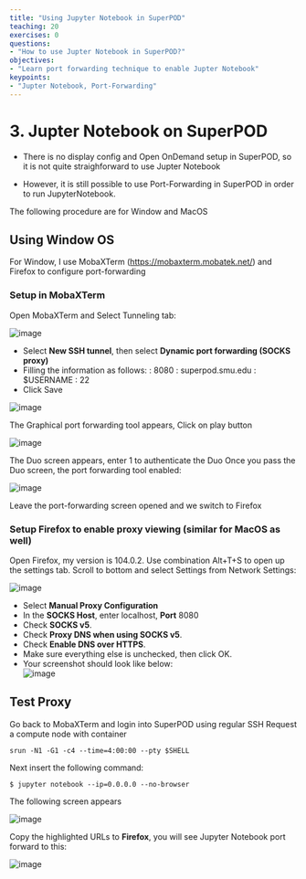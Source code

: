 ```yaml
---
title: "Using Jupyter Notebook in SuperPOD"
teaching: 20
exercises: 0
questions:
- "How to use Jupter Notebook in SuperPOD?"
objectives:
- "Learn port forwarding technique to enable Jupter Notebook"
keypoints:
- "Jupter Notebook, Port-Forwarding"
---
```


# 3. Jupter Notebook on SuperPOD

- There is no display config and Open OnDemand setup in SuperPOD, so it is not quite straighforward to use Jupter Notebook

- However, it is still possible to use Port-Forwarding in SuperPOD in order to run JupyterNotebook.

The following procedure are for Window and MacOS

## Using Window OS

For Window, I use MobaXTerm (https://mobaxterm.mobatek.net/) and Firefox to configure port-forwarding

### Setup in MobaXTerm

Open MobaXTerm and Select Tunneling tab:

![image](https://user-images.githubusercontent.com/43855029/189714886-2e90e9fc-123c-48ac-8c2d-c817441b5a09.png)

- Select **New SSH tunnel**, then select **Dynamic port forwarding (SOCKS proxy)**
- Filling the information as follows:
    **<Forwarded port>**: 8080
    **<SSH server>**: superpod.smu.edu
    **<SSH login>**: $USERNAME
    **<SSH port>**: 22
- Click Save
       
![image](https://user-images.githubusercontent.com/43855029/189715197-37ce44ee-b4f7-4b88-900c-dc9d2442168f.png)

The Graphical port forwarding tool appears, Click on play button
      
![image](https://user-images.githubusercontent.com/43855029/189715476-66ca7a82-87d6-4230-8aca-e508d1db96ae.png)

The Duo screen appears, enter 1 to authenticate the Duo
Once you pass the Duo screen, the port forwarding tool enabled:
      
![image](https://user-images.githubusercontent.com/43855029/189716103-1ac8f8b4-e822-4ed7-a7e8-a6d3e1f9c9c8.png)

Leave the port-forwarding screen opened and we switch to Firefox

### Setup Firefox to enable proxy viewing (similar for MacOS as well)

Open Firefox, my version is 104.0.2.
Use combination Alt+T+S to open up the settings tab. Scroll to bottom and select Settings from Network Settings:
        
![image](https://user-images.githubusercontent.com/43855029/189716620-973851c3-255c-4f21-9af3-ca156f16c980.png)

- Select **Manual Proxy Configuration**
- In the **SOCKS Host**, enter localhost, **Port** 8080
- Check **SOCKS v5**.
- Check **Proxy DNS when using SOCKS v5**.
- Check **Enable DNS over HTTPS**.
- Make sure everything else is unchecked, then click OK.
- Your screenshot should look like below:        
![image](https://user-images.githubusercontent.com/43855029/189716896-4415fb80-9b1f-4287-9ecf-6adc2b1357ef.png)

## Test Proxy
        
Go back to MobaXTerm and login into SuperPOD using regular SSH 
Request a compute node with container
        
```
srun -N1 -G1 -c4 --time=4:00:00 --pty $SHELL
```        

Next insert the following command:
        
```
$ jupyter notebook --ip=0.0.0.0 --no-browser
```

The following screen appears
        
![image](https://user-images.githubusercontent.com/43855029/189718392-0535d2a7-080c-4717-8f69-f25383263416.png)
        
Copy the highlighted URLs to **Firefox**, you will see Jupyter Notebook port forward to this:
        
![image](https://user-images.githubusercontent.com/43855029/189718616-1e34e20e-9553-4b64-818c-fb8e998f62a5.png)
        
        
        

